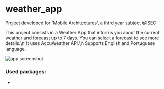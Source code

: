 # weather_app

Project developed for 'Mobile Architectures', a third year subject @ISEC

This project consists in a Weather App that informs you about the current weather and forecast up to 7 days. You can select a forecast to see more details.\n
It uses AccuWeather API.\n
Supports English and Portuguese language.

![app screenshot](https://i.imgur.com/6QQyJPf.png)

### Used packages:
* 
